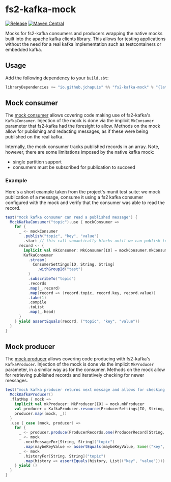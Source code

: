 # fs2-kafka-mock
[![Release](https://github.com/jchapuis/fs2-kafka-mock/actions/workflows/release.yml/badge.svg?branch=master)](https://github.com/jchapuis/fs2-kafka-mock/actions/workflows/release.yml)
[![Maven Central](https://maven-badges.herokuapp.com/maven-central/io.github.jchapuis/fs2-kafka-mock_2.13/badge.svg)](https://maven-badges.herokuapp.com/maven-central/io.github.jchapuis/fs2-kafka-mock_2.13)

Mocks for fs2-kafka consumers and producers wrapping the native mocks built into the apache kafka clients library. This allows for testing applications without the need for a real kafka implementation such as testcontainers or embedded kafka. 

## Usage

Add the following dependency to your `build.sbt`:

```scala
libraryDependencies += "io.github.jchapuis" %% "fs2-kafka-mock" % "{latest version}"
```

## Mock consumer
The [mock consumer](src/main/scala/io/github/jchapuis/fs2/kafka/mock/MockKafkaConsumer.scala) allows covering code making use of fs2-kafka's `KafkaConsumer`. Injection of the mock is done via the implicit `MkConsumer` parameter that fs2-kafka had the foresight to allow. Methods on the mock allow for publishing and redacting messages, as if these were being published on the real kafka. 

Internally, the mock consumer tracks published records in an array. Note, however, there are some limitations imposed by the native kafka mock: 
- single partition support
- consumers must be subscribed for publication to succeed

### Example
Here's a short example taken from the project's munit test suite: we mock publication of a message, consume it using a fs2 kafka consumer configured with the mock and verify that the consumer was able to read the record.

```scala
test("mock kafka consumer can read a published message") {
  MockKafkaConsumer("topic").use { mockConsumer =>
    for {
      _ <- mockConsumer
        .publish("topic", "key", "value")
        .start // this call semantically blocks until we can publish to the consumer, so launch it into a fiber
      record <- {
        implicit val mkConsumer: MkConsumer[IO] = mockConsumer.mkConsumer
        KafkaConsumer
          .stream(
            ConsumerSettings[IO, String, String]
              .withGroupId("test")
          )
          .subscribeTo("topic")
          .records
          .map(_.record)
          .map(record => (record.topic, record.key, record.value))
          .take(1)
          .compile
          .toList
          .map(_.head)
      }
    } yield assertEquals(record, ("topic", "key", "value"))
  }
}
```

## Mock producer
The [mock producer](src/main/scala/io/github/jchapuis/fs2/kafka/mock/MockKafkaProducer.scala) allows covering code producing with fs2-kafka's `KafkaProducer`. Injection of the mock is done via the implicit `MkProducer` parameter, in a similar way as for the consumer. Methods on the mock allow for retrieving published records and iteratively checking for newer messages.

```scala
test("mock kafka producer returns next message and allows for checking full history") {
  MockKafkaProducer()
  .flatMap { mock =>
    implicit val mkProducer: MkProducer[IO] = mock.mkProducer
    val producer = KafkaProducer.resource(ProducerSettings[IO, String, String])
    producer.map((mock, _))
  }
  .use { case (mock, producer) =>
    for {
      _ <- producer.produce(ProducerRecords.one(ProducerRecord[String, String]("topic", "key", "value"))).flatten
      _ <- mock
        .nextMessageFor[String, String]("topic")
        .map(maybeKeyValue => assertEquals(maybeKeyValue, Some(("key", "value"))))
      _ <- mock
        .historyFor[String, String]("topic")
        .map(history => assertEquals(history, List(("key", "value"))))
    } yield ()
  }
}
```

